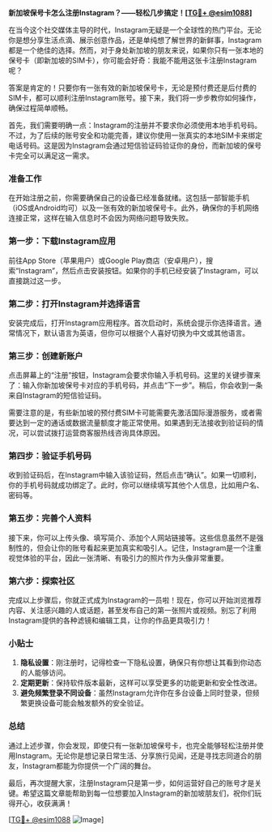 **新加坡保号卡怎么注册Instagram？——轻松几步搞定！[[TG💪+ @esim1088](https://t.me/s/esim1088)]**

在当今这个社交媒体主导的时代，Instagram无疑是一个全球性的热门平台。无论你是想分享生活点滴、展示创意作品，还是单纯想了解世界的新鲜事，Instagram都是一个绝佳的选择。然而，对于身处新加坡的朋友来说，如果你只有一张本地的保号卡（即新加坡的SIM卡），你可能会好奇：我能不能用这张卡注册Instagram呢？

答案是肯定的！只要你有一张有效的新加坡保号卡，无论是预付费还是后付费的SIM卡，都可以顺利注册Instagram账号。接下来，我们将一步步教你如何操作，确保过程简单顺畅。

首先，我们需要明确一点：Instagram的注册并不要求你必须使用本地手机号码。不过，为了后续的账号安全和功能完善，建议你使用一张真实的本地SIM卡来绑定电话号码。这是因为Instagram会通过短信验证码验证你的身份，而新加坡的保号卡完全可以满足这一需求。

### 准备工作

在开始注册之前，你需要确保自己的设备已经准备就绪。这包括一部智能手机（iOS或Android均可）以及一张有效的新加坡保号卡。此外，确保你的手机网络连接正常，这样在输入信息时不会因为网络问题导致失败。

### 第一步：下载Instagram应用

前往App Store（苹果用户）或Google Play商店（安卓用户），搜索“Instagram”，然后点击安装按钮。如果你的手机已经安装了Instagram，可以直接跳过这一步。

### 第二步：打开Instagram并选择语言

安装完成后，打开Instagram应用程序。首次启动时，系统会提示你选择语言。通常情况下，默认语言为英语，但你可以根据个人喜好切换为中文或其他语言。

### 第三步：创建新账户

点击屏幕上的“注册”按钮，Instagram会要求你输入手机号码。这里的关键步骤来了：输入你新加坡保号卡对应的手机号码，并点击“下一步”。稍后，你会收到一条来自Instagram的短信验证码。

需要注意的是，有些新加坡的预付费SIM卡可能需要先激活国际漫游服务，或者需要达到一定的通话或数据流量额度才能正常使用。如果遇到无法接收到验证码的情况，可以尝试拨打运营商客服热线咨询具体原因。

### 第四步：验证手机号码

收到验证码后，在Instagram中输入该验证码，然后点击“确认”。如果一切顺利，你的手机号码就成功绑定了。此时，你可以继续填写其他个人信息，比如用户名、密码等。

### 第五步：完善个人资料

接下来，你可以上传头像、填写简介、添加个人网站链接等。这些信息虽然不是强制性的，但会让你的账号看起来更加真实和吸引人。记住，Instagram是一个注重视觉体验的平台，因此一张清晰、有吸引力的照片作为头像非常重要。

### 第六步：探索社区

完成以上步骤后，你就正式成为Instagram的一员啦！现在，你可以开始浏览推荐内容、关注感兴趣的人或话题，甚至发布自己的第一张照片或视频。别忘了利用Instagram提供的各种滤镜和编辑工具，让你的作品更具吸引力！

### 小贴士

1. **隐私设置**：刚注册时，记得检查一下隐私设置，确保只有你想让其看到你动态的人能够访问。
2. **定期更新**：保持软件版本最新，这样可以享受更多的功能更新和安全性改进。
3. **避免频繁登录不同设备**：虽然Instagram允许你在多台设备上同时登录，但频繁更换设备可能会触发额外的安全验证。

### 总结

通过上述步骤，你会发现，即使只有一张新加坡保号卡，也完全能够轻松注册并使用Instagram。无论你是想记录日常生活、分享旅行见闻，还是寻找志同道合的朋友，Instagram都能为你提供一个广阔的舞台。

最后，再次提醒大家，注册Instagram只是第一步，如何运营好自己的账号才是关键。希望这篇文章能帮助到每一位想要加入Instagram的新加坡朋友们，祝你们玩得开心，收获满满！

[[TG💪+ @esim1088](https://t.me/s/esim1088) ![Image](https://i.postimg.cc/4NQfJmqS/Snipaste-2025-05-13-00-14-12.png)]